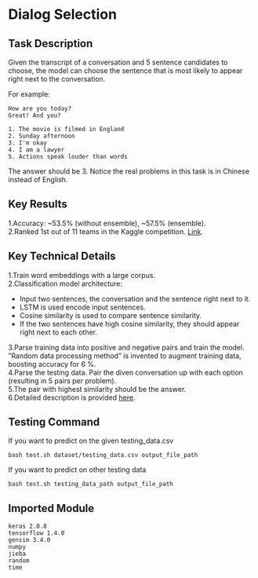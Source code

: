 Dialog Selection 
==
## Task Description
Given the transcript of a conversation and 5 sentence candidates to choose, the model can choose the sentence that is most likely to appear right next to the conversation.  

For example:
```
How are you today?
Great! And you?

1. The movie is filmed in England
2. Sunday afternoon
3. I'm okay
4. I am a lawyer
5. Actions speak louder than words
```
The answer should be 3. Notice the real problems in this task is in Chinese instead of English.  

## Key Results
1.Accuracy: ~53.5% (without ensemble), ~57.5% (ensemble).  
2.Ranked 1st out of 11 teams in the Kaggle competition. [Link](https://www.kaggle.com/c/ml-2018spring-final-tv-conversation/leaderboard). 

## Key Technical Details
1.Train word embeddings with a large corpus.  
2.Classification model architecture:
  - Input two sentences, the conversation and the sentence right next to it.  
  - LSTM is used encode input sentences.  
  - Cosine similarity is used to compare sentence similarity.  
  - If the two sentences have high cosine similarity, they should appear right next to each other.  

3.Parse training data into positive and negative pairs and train the model. ”Random data processing method” is invented to augment training data, boosting accuracy for 6 %.  
4.Parse the testing data. Pair the diven conversation up with each option (resulting in 5 pairs per problem).  
5.The pair with highest similarity should be the answer.  
6.Detailed description is provided [here](https://github.com/Andy19961017/ML2018SPRING/blob/master/final/Report.pdf). 

## Testing Command
If you want to predict on the given testing_data.csv  
```
bash test.sh dataset/testing_data.csv output_file_path
```
If you want to predict on other testing data  
```
bash test.sh testing_data_path output_file_path
```

## Imported Module
```
keras 2.0.8      
tensorflow 1.4.0      
gensim 3.4.0     
numpy     
jieba     
random     
time     
```
